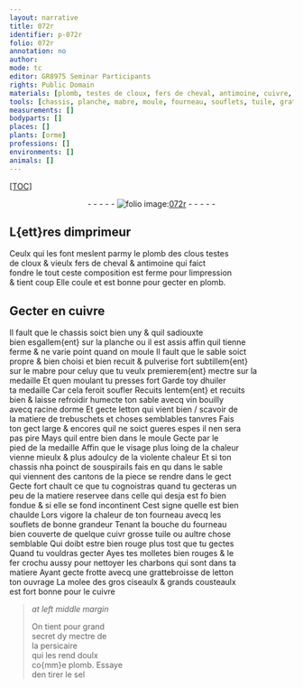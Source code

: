 ```yaml
---
layout: narrative
title: 072r
identifier: p-072r
folio: 072r
annotation: no
author:
mode: tc
editor: GR8975 Seminar Participants
rights: Public Domain
materials: [plomb, testes de cloux, fers de cheval, antimoine, cuivre, mabre, huiler, vin bouilly avecq racine dorme, letton, matiere de trebuschets, tuile, fer, charbons, molee des gros ciseaulx & grands cousteaulx, persicaire, sel]
tools: [chassis, planche, mabre, moule, fourneau, souflets, tuile, grattebroisse de letton, ciseaulx, cousteaulx]
measurements: []
bodyparts: []
places: []
plants: [orme]
professions: []
environments: []
animals: []
---
```


<p><a href="{{ site.baseurl }}/diplomatic/">[TOC]</a></p><div class="folio" align="center">- - - - - <a href="http://gallica.bnf.fr/ark:/12148/btv1b10500001g/f149.item" target="_blank"><img src="https://cu-mkp.github.io/2017-workshop-edition/assets/photo-icon.png" alt="folio image: " style="display:inline-block; margin-bottom:-3px;"/>072r</a> - - - - - </div>  
  

## L{ett}res dimprimeur

 
Ceulx qui les font meslent parmy le <span class="m">plomb</span> des <span class="del">clous</span> <span class="m">testes<br/> de cloux</span> & vieulx <span class="m">fers de cheval</span> & <span class="m">antimoine</span> qui faict<br/> fondre le tout ceste composition est ferme pour limpression<br/> & tient coup Elle coule et est bonne pour gecter en <span class="m">plomb</span>.

 
  

## Gecter en <span class="m">cuivre</span>

 
Il fault que le <span class="tl">chassis</span> soict bien uny & quil sadiouxte<br/> bien esgallem{ent} sur la <span class="tl">planche</span> ou il est assis affin quil tienne<br/> ferme & ne varie point quand on moule Il fault que le sable soict<br/> propre & bien choisi et bien recuit & pulverise fort subtillem{ent}<br/> sur le <span class="tl"><span class="m">mabre</span></span> pour celuy que tu veulx premierem<span class="sup">{ent}</span> mectre sur la<br/> medaille Et quen moulant tu presses fort Garde toy d<span class="m">huiler</span><br/> ta medaille Car cela feroit soufler Recuits lentem{ent} et recuits<br/> bien & laisse refroidir humecte ton sable avecq <span class="m">vin bouilly<br/> avecq racine d<span class="pa">orme</span></span> Et gecte <span class="m">letton</span> qui vient bien / scavoir de<br/> la <span class="m">matiere de trebuschets</span> et choses semblables tanvres Fais<br/> ton gect large & encores quil ne soict gueres espes il nen sera<br/> pas pire Mays quil entre bien dans le <span class="tl">moule</span> Gecte par le<br/> pied de la medaille Affin que le visage plus loing de la chaleur<br/> vienne mieulx & plus adoulcy de la violente chaleur Et si ton<br/> <span class="tl">chassis</span> nha poinct de souspirails fais en <span class="del">qu</span> dans le sable<br/> qui viennent des cantons de la piece se rendre dans le gect<br/> Gecte fort chault ce que tu cognoistras quand tu gecteras un<br/> peu de la matiere reservee dans celle qui desja est <span class="del">fo</span> bien<br/> fondue & si elle se fond incontinent Cest signe quelle est bien<br/> chaulde Lors vigore la chaleur de ton <span class="tl">fourneau</span> avecq les<br/> <span class="tl">souflets</span> de bonne grandeur Tenant la bouche du <span class="tl">fourneau</span><br/> bien couverte de quelque <span class="del">cuivr</span> grosse <span class="tl"><span class="m">tuile</span></span> ou aultre chose<br/> semblable Qui doibt estre bien rouge plus tost que tu gectes<br/> Quand tu vouldras gecter Ayes tes molletes bien rouges & le<br/> <span class="m">fer</span> crochu aussy pour nettoyer les <span class="m">charbons</span> qui sont dans ta<br/> matiere Ayant gecte frotte avecq une <span class="tl">grattebroisse de <span class="m">letton</span></span><br/> ton ouvrage La <span class="m">molee des gros <span class="tl">ciseaulx</span> & grands <span class="tl">cousteaulx</span></span><br/> est fort bonne pour le <span class="m">cuivre</span>
 
> *at left middle margin*
> 
> 
>   On tient pour grand<br/> secret dy mectre de<br/> la <span class="m">persicaire</span><br/> qui les rend doulx<br/> co{mm}e <span class="m">plomb</span>. Essaye<br/> den tirer le <span class="m">sel</span>

